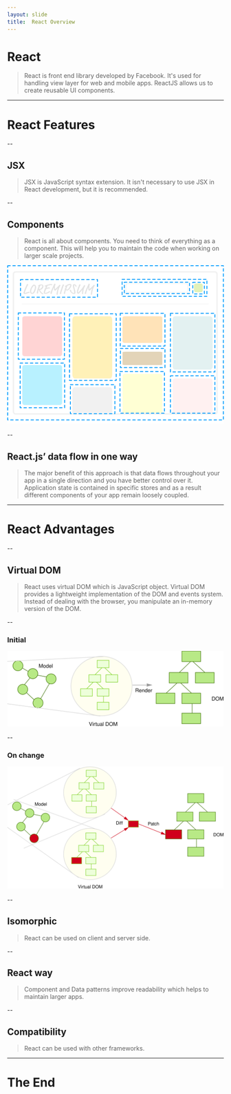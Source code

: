 ```yaml
---
layout: slide
title:  React Overview
---
```


# React

> React is front end library developed by Facebook.
> It's used for handling view layer for web and mobile apps.
> ReactJS allows us to create reusable UI components.

---

# React Features

--

## JSX

> JSX is JavaScript syntax extension.
> It isn't necessary to use JSX in React development, but it is recommended.

--

## Components

> React is all about components.
> You need to think of everything as a component.
> This will help you to maintain the code when working on larger scale projects.

![](/assets/images/react/components.png)

--

## React.js’ data flow in one way

> The major benefit of this approach is that data flows throughout your app in a single direction and you have better control over it.
> Application state is contained in specific stores and as a result different components of your app remain loosely coupled.

---

# React Advantages

--

## Virtual DOM

> React uses virtual DOM which is JavaScript object.
> Virtual DOM provides a lightweight implementation of the DOM and events system.
> Instead of dealing with the browser, you manipulate an in-memory version of the DOM.

--

### Initial

![](/assets/images/react/onchange_vdom_initial.svg)

--

### On change

![](/assets/images/react/onchange_vdom_change.svg)

--

## Isomorphic

> React can be used on client and server side.

--

## React way

> Component and Data patterns improve readability which helps to maintain larger apps.

--

## Compatibility

> React can be used with other frameworks.

---

# The End
